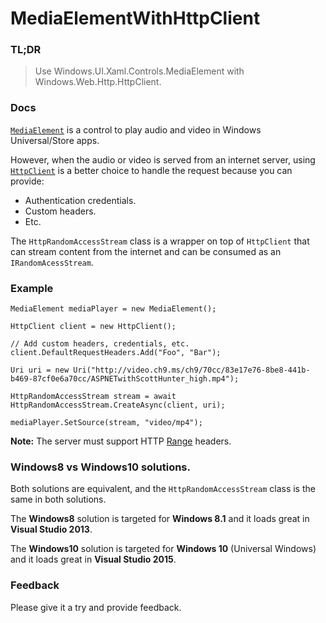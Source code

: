 # MediaElementWithHttpClient

### TL;DR

> Use Windows.UI.Xaml.Controls.MediaElement with Windows.Web.Http.HttpClient.

### Docs

[`MediaElement`][mediaelement] is a control to play audio and video in Windows Universal/Store apps.

However, when the audio or video is served from an internet server, using [`HttpClient`][httpclient] is a better choice to handle the request because you can provide:

* Authentication credentials.
* Custom headers.
* Etc.

The `HttpRandomAccessStream` class is a wrapper on top of `HttpClient` that can stream content from the internet and can be consumed as an `IRandomAcessStream`.

### Example

    MediaElement mediaPlayer = new MediaElement();

    HttpClient client = new HttpClient();

    // Add custom headers, credentials, etc.
    client.DefaultRequestHeaders.Add("Foo", "Bar");

    Uri uri = new Uri("http://video.ch9.ms/ch9/70cc/83e17e76-8be8-441b-b469-87cf0e6a70cc/ASPNETwithScottHunter_high.mp4");

    HttpRandomAccessStream stream = await HttpRandomAccessStream.CreateAsync(client, uri);

    mediaPlayer.SetSource(stream, "video/mp4");


**Note:** The server must support HTTP [Range](http://www.w3.org/Protocols/rfc2616/rfc2616-sec14.html#sec14.5) headers.

### Windows8 vs Windows10 solutions.

Both solutions are equivalent, and the `HttpRandomAccessStream` class is the same in both solutions. 

The **Windows8** solution is targeted for **Windows 8.1** and it loads great in **Visual Studio 2013**.

The **Windows10** solution is targeted for **Windows 10** (Universal Windows) and it loads great in **Visual Studio 2015**. 

### Feedback

Please give it a try and provide feedback.


[mediaelement]: https://msdn.microsoft.com/en-us/library/windows/apps/windows.ui.xaml.controls.mediaelement.aspx
[httpclient]: https://msdn.microsoft.com/en-us/library/windows/apps/windows.web.http.httpclient.aspx
